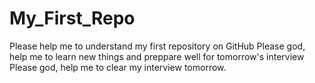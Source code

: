 # My_First_Repo
Please help me to understand my first repository on GitHub
Please god, help me to learn new things and preppare well for tomorrow's interview
Please god, help me to clear my interview tomorrow.
